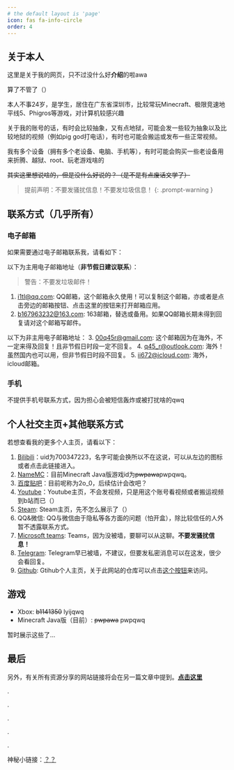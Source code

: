 ```yaml
---
# the default layout is 'page'
icon: fas fa-info-circle
order: 4
---
```


## 关于本人

这里是关于我的网页，只不过没什么好**介绍**的啦awa

算了不管了（）

本人不事24岁，是学生，居住在广东省深圳市，比较常玩Minecraft、极限竞速地平线5、Phigros等游戏，对计算机较感兴趣

关于我的账号的话，有时会比较抽象，又有点地狱，可能会发一些较为抽象以及比较地狱的视频（例如pig god打电话），有时也可能会搬运或发布一些正常视频。

我有多个设备（拥有多个老设备、电脑、手机等），有时可能会购买一些老设备用来折腾、越狱、root、玩老游戏啥的

~~其实这里想说啥的，但是没什么好说的？（是不是有点废话文学了）~~

> 提前声明：不要发骚扰信息！不要发垃圾信息！
{: .prompt-warning }


## 联系方式（几乎所有）
### 电子邮箱
如果需要通过电子邮箱联系我，请看如下：

以下为主用电子邮箱地址（**非节假日建议联系**）：

> 警告：不要发垃圾邮件！

1. <i1tl@qq.com>: QQ邮箱，这个邮箱永久使用！可以复制这个邮箱，亦或者是点击旁边的邮箱按钮、点击这里的按钮来打开邮箱应用。
2. <b167963232@163.com>: 163邮箱，替选或备用。如果QQ邮箱长期未得到回复请对这个邮箱写邮件。

以下为非主用电子邮箱地址：
3. <00q45r@gmail.com>: 这个邮箱因为在海外，不一定来得及回复！且非节假日时段一定不回复。
4. <q45_r@outlook.com>: 海外！虽然国内也可以用，但非节假日时段不回复。
5. <ii672@icloud.com>: 海外，icloud邮箱。

### 手机
不提供手机号联系方式，因为担心会被短信轰炸或被打扰啥的qwq

## 个人社交主页+其他联系方式
若想查看我的更多个人主页，请看以下：
1. [Bilibili](https://space.bilibili.com/700347223)：uid为700347223，名字可能会换所以不在这说，可以从左边的图标或者点击此链接进入。
2. [NameMC](https://namemc.com/pwpqwq)：目前Minecraft Java版游戏id为~~pwpawa~~pwpqwq。
3. [百度贴吧](https://tieba.baidu.com/home/main?id=tb.1.49690218.K2PGvGVTyjnyGGjQ8xIVQQ)：目前呢称为2o_0，后续估计会改吧？
4. [Youtube](https://youtube.com/@qwqawa)：Youtube主页，不会发视频，只是用这个账号看视频或者搬运视频到b站而已（）
5. [Steam](https://steamcommunity.com/id/qwq00/): Steam主页，先不怎么展示了（）
6. QQ&微信: QQ与微信由于隐私等各方面的问题（怕开盒），除比较信任的人外暂不透露联系方式。
7. [Microsoft teams](https://teams.live.com/l/invite/FEAJU8ZgWxzwQqgjQM?v=g1): Teams，因为没被墙，要聊可以从这聊。**不要发骚扰信息！**
8. [Telegram](https://t.me@qwq_awa): Telegram早已被墙，不建议，但要发私密消息可以在这发，很少会看回复。
9. [Github](https://github.com/iiqwq): Gtihub个人主页，关于此网站的仓库可以点击[这个按钮](https://github.com/iiqwq/iiqwq.github.io)来访问。
## 游戏
- Xbox: ~~b1141350~~ lyijqwq
- Minecraft Java版（目前）: ~~pwpawa~~ pwpqwq

暂时展示这些了...

## 最后
另外，有关所有资源分享的网站链接将会在另一篇文章中提到。**[点击这里](https://iiqwq.github.io/posts/ShareLink/)**

.

.

.

.

.

神秘小链接：[？？](https://vdse.bdstatic.com//192d9a98d782d9c74c96f09db9378d93.mp4?authorization=bce-auth-v1%2F40f207e648424f47b2e3dfbb1014b1a5%2F2021-07-12T02%3A14%3A24Z%2F-1%2Fhost%2F530146520a1c89fb727fbbdb8a0e0c98ec69955459aed4b1c8e00839187536c9)
